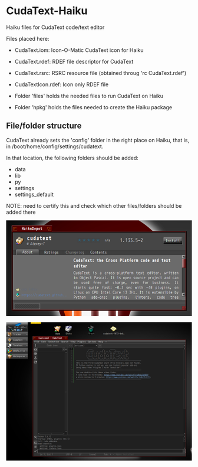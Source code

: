 # CudaText-Haiku
Haiku files for CudaText code/text editor

Files placed here:
- CudaText.iom:       Icon-O-Matic CudaText icon for Haiku
- CudaText.rdef:      RDEF file descriptor for CudaText
- CudaText.rsrc:      RSRC resource file (obtained throug 'rc CudaText.rdef')
- CudaTextIcon.rdef:  Icon only RDEF file

- Folder 'files' holds the needed files to run CudaText on Haiku
- Folder 'hpkg' holds the files needed to create the Haiku package

## File/folder structure
CudaText already sets the 'config' folder in the right place on Haiku, that is, in /boot/home/config/settings/cudatext.

In that location, the following folders should be added:
- data
- lib
- py
- settings
- settings_default

NOTE: need to certify this and check which other files/folders should be added there


![CudaText Package](/cudatexthpkg.png)

![CudaText Software](/cudatext.png)

